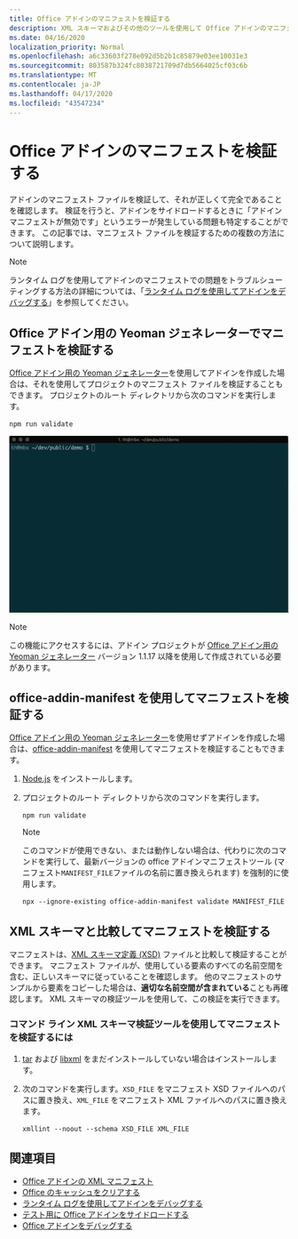 ```yaml
---
title: Office アドインのマニフェストを検証する
description: XML スキーマおよびその他のツールを使用して Office アドインのマニフェストを検証する方法について説明します。
ms.date: 04/16/2020
localization_priority: Normal
ms.openlocfilehash: a6c33603f278e092d5b2b1c85879e03ee10031e3
ms.sourcegitcommit: 803587b324fc8038721709d7db5664025cf03c6b
ms.translationtype: MT
ms.contentlocale: ja-JP
ms.lasthandoff: 04/17/2020
ms.locfileid: "43547234"
---
```

# <a name="validate-an-office-add-ins-manifest"></a>Office アドインのマニフェストを検証する

アドインのマニフェスト ファイルを検証して、それが正しくて完全であることを確認します。 検証を行うと、アドインをサイドロードするときに「アドイン マニフェストが無効です」というエラーが発生している問題も特定することができます。 この記事では、マニフェスト ファイルを検証するための複数の方法について説明します。

> [!NOTE]
> ランタイム ログを使用してアドインのマニフェストでの問題をトラブルシューティングする方法の詳細については、「[ランタイム ログを使用してアドインをデバッグする](runtime-logging.md)」を参照してください。

## <a name="validate-your-manifest-with-the-yeoman-generator-for-office-add-ins"></a>Office アドイン用の Yeoman ジェネレーターでマニフェストを検証する

[Office アドイン用の Yeoman ジェネレーター](https://www.npmjs.com/package/generator-office)を使用してアドインを作成した場合は、それを使用してプロジェクトのマニフェスト ファイルを検証することもできます。 プロジェクトのルート ディレクトリから次のコマンドを実行します。

```command&nbsp;line
npm run validate
```

![コマンドラインから Yo Office 検証コントロールが実行され、検証の成功結果が生成されたアニメーション gif](../images/yo-office-validator.gif)

> [!NOTE]
> この機能にアクセスするには、アドイン プロジェクトが [Office アドイン用の Yeoman ジェネレーター](https://www.npmjs.com/package/generator-office) バージョン 1.1.17 以降を使用して作成されている必要があります。

## <a name="validate-your-manifest-with-office-addin-manifest"></a>office-addin-manifest を使用してマニフェストを検証する

[Office アドイン用の Yeoman ジェネレーター](https://www.npmjs.com/package/generator-office)を使用せずアドインを作成した場合は、[office-addin-manifest](https://www.npmjs.com/package/office-addin-manifest) を使用してマニフェストを検証することもできます。

1. [Node.js](https://nodejs.org/download/) をインストールします。

2. プロジェクトのルート ディレクトリから次のコマンドを実行します。 

    ```command&nbsp;line
    npm run validate
    ```

    > [!NOTE]
    > このコマンドが使用できない、または動作しない場合は、代わりに次のコマンドを実行して、最新バージョンの office アドインマニフェストツール (マニフェスト`MANIFEST_FILE`ファイルの名前に置き換えられます) を強制的に使用します。
    >
    > ```command&nbsp;line
    > npx --ignore-existing office-addin-manifest validate MANIFEST_FILE
    > ```

## <a name="validate-your-manifest-against-the-xml-schema"></a>XML スキーマと比較してマニフェストを検証する

マニフェストは、[XML スキーマ定義 (XSD)](/openspecs/office_file_formats/ms-owemxml/c6a06390-34b8-4b42-82eb-b28be12494a8) ファイルと比較して検証することができます。 マニフェスト ファイルが、使用している要素のすべての名前空間を含む、正しいスキーマに従っていることを確認します。 他のマニフェストのサンプルから要素をコピーした場合は、**適切な名前空間が含まれている**ことも再確認します。 XML スキーマの検証ツールを使用して、この検証を実行できます。

### <a name="to-use-a-command-line-xml-schema-validation-tool-to-validate-your-manifest"></a>コマンド ライン XML スキーマ検証ツールを使用してマニフェストを検証するには

1. [tar](https://www.gnu.org/software/tar/) および [libxml](http://xmlsoft.org/FAQ.html) をまだインストールしていない場合はインストールします。

2. 次のコマンドを実行します。`XSD_FILE` をマニフェスト XSD ファイルへのパスに置き換え、`XML_FILE` をマニフェスト XML ファイルへのパスに置き換えます。
    
    ```command&nbsp;line
    xmllint --noout --schema XSD_FILE XML_FILE
    ```

## <a name="see-also"></a>関連項目

- [Office アドインの XML マニフェスト](../develop/add-in-manifests.md)
- [Office のキャッシュをクリアする](clear-cache.md)
- [ランタイム ログを使用してアドインをデバッグする](runtime-logging.md)
- [テスト用に Office アドインをサイドロードする](sideload-office-add-ins-for-testing.md)
- [Office アドインをデバッグする](debug-add-ins-using-f12-developer-tools-on-windows-10.md)
